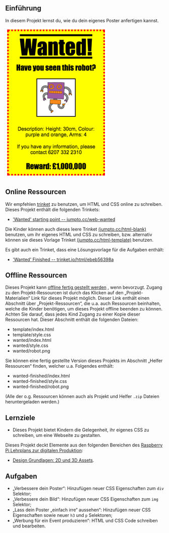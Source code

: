## Einführung

In diesem Projekt lernst du, wie du dein eigenes Poster anfertigen kannst.

![screenshot](images/wanted-final.png)

## Online Ressourcen

Wir empfehlen [trinket](https://trinket.io/) zu benutzen, um HTML und CSS online zu schreiben. Dieses Projekt enthält die folgenden Trinkets:

+ ['Wanted' starting point -- jumpto.cc/web-wanted](http://jumpto.cc/web-wanted)

Die Kinder können auch dieses leere Trinket [(jumpto.cc/html-blank)](http://jumpto.cc/html-blank) benutzen, um ihr eigenes HTML und CSS zu schreiben, bzw. alternativ können sie dieses Vorlage Trinket [(jumpto.cc/html-template)](http://jumpto.cc/html-template) benutzen.

Es gibt auch ein Trinket, dass eine Lösungsvorlage für die Aufgaben enthält:

+ ['Wanted' Finished -- trinket.io/html/ebeb56398a](https://trinket.io/html/ebeb56398a)

## Offline Ressourcen
Dieses Projekt kann [offline fertig gestellt werden](https://www.codeclubprojects.org/en-GB/resources/webdev-working-offline/) , wenn bevorzugt. Zugang zu den Projekt-Ressourcen ist durch das Klicken auf den „Projekt-Materialien“ Link für dieses Projekt möglich. Dieser Link enthält einen Abschnitt über „Projekt-Ressourcen“, die u.a. auch Ressourcen beinhalten, welche die Kinder benötigen, um dieses Projekt offline beenden zu können. Achten Sie darauf, dass jedes Kind Zugang zu einer Kopie dieser Ressourcen hat. Dieser Abschnitt enthält die folgenden Dateien:

+ template/index.html
+ template/style.css
+ wanted/index.html
+ wanted/style.css
+ wanted/robot.png

Sie können eine fertig gestellte Version dieses Projekts im Abschnitt „Helfer Ressourcen“ finden, welcher u.a. Folgendes enthält:

+ wanted-finished/index.html
+ wanted-finished/style.css
+ wanted-finished/robot.png

(Alle der o.g. Ressourcen können auch als Projekt und Helfer `.zip` Dateien heruntergeladen werden.)

## Lernziele
+ Dieses Projekt bietet Kindern die Gelegenheit, ihr eigenes CSS zu schreiben, um eine Webseite zu gestalten.

Dieses Projekt deckt Elemente aus den folgenden Bereichen des [Raspberry Pi Lehrplans zur digitalen Produktion](http://rpf.io/curriculum):

+ [Design Grundlagen: 2D und 3D Assets](https://www.raspberrypi.org/curriculum/design/creator).

## Aufgaben
+ „Verbessere dein Poster“: Hinzufügen neuer CSS Eigenschaften zum `div` Selektor;
+ „Verbessere dein Bild“: Hinzufügen neuer CSS Eigenschaften zum `img` Selektor;
+ „Lass dein Poster „einfach irre“ aussehen“:  Hinzufügen neuer CSS Eigenschaften sowie neuer `h3` und `p` Selektoren;
+ „Werbung für ein Event produzieren“:  HTML und CSS Code schreiben und bearbeiten.
